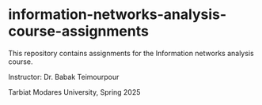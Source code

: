 # information-networks-analysis-course-assignments
This repository contains assignments for the Information networks analysis course.

Instructor: Dr. Babak Teimourpour 

Tarbiat Modares University, Spring 2025
